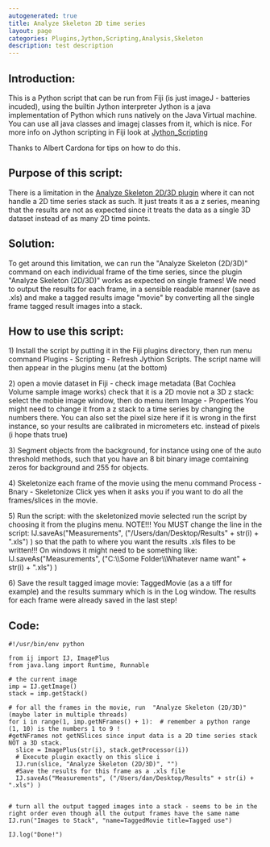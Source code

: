 ```yaml
---
autogenerated: true
title: Analyze Skeleton 2D time series
layout: page
categories: Plugins,Jython,Scripting,Analysis,Skeleton
description: test description
---
```


Introduction:
-------------

This is a Python script that can be run from Fiji (is just imageJ - batteries incuded), using the builtin Jython interpreter Jython is a java implementation of Python which runs natively on the Java Virtual machine. You can use all java classes and imagej classes from it, which is nice. For more info on Jython scripting in Fiji look at [Jython\_Scripting](Jython_Scripting)

Thanks to Albert Cardona for tips on how to do this.

Purpose of this script:
-----------------------

There is a limitation in the [ Analyze Skeleton 2D/3D plugin](AnalyzeSkeleton) where it can not handle a 2D time series stack as such. It just treats it as a z series, meaning that the results are not as expected since it treats the data as a single 3D dataset instead of as many 2D time points.

Solution:
---------

To get around this limitation, we can run the "Analyze Skeleton (2D/3D)" command on each individual frame of the time series, since the plugin "Analyze Skeleton (2D/3D)" works as expected on single frames! We need to output the results for each frame, in a sensible readable manner (save as .xls) and make a tagged results image "movie" by converting all the single frame tagged result images into a stack.

How to use this script:
-----------------------

1\) Install the script by putting it in the Fiji plugins directory, then run menu command Plugins - Scripting - Refresh Jythion Scripts. The script name will then appear in the plugins menu (at the bottom)

2\) open a movie dataset in Fiji - check image metadata (Bat Cochlea Volume sample image works) check that it is a 2D movie not a 3D z stack: select the mobie image window, then do menu item Image - Properties You might need to change it from a z stack to a time series by changing the numbers there. You can also set the pixel size here if it is wrong in the first instance, so your results are calibrated in micrometers etc. instead of pixels (i hope thats true)

3\) Segment objects from the background, for instance using one of the auto threshold methods, such that you have an 8 bit binary image comtaining zeros for background and 255 for objects.

4\) Skeletonize each frame of the movie using the menu command Process - Bnary - Skeletonize Click yes when it asks you if you want to do all the frames/slices in the movie.

5\) Run the script: with the skeletonized movie selected run the script by choosing it from the plugins menu. NOTE!!! You MUST change the line in the script: IJ.saveAs("Measurements", ("/Users/dan/Desktop/Results" + str(i) + ".xls") ) so that the path to where you want the results .xls files to be written!!! On windows it might need to be something like: IJ.saveAs("Measurements", ("C:\\\\Some Folder\\\\Whatever name want" + str(i) + ".xls") )

6\) Save the result tagged image movie: TaggedMovie (as a a tiff for example) and the results summary which is in the Log window. The results for each frame were already saved in the last step!

Code:
-----

    #!/usr/bin/env python

    from ij import IJ, ImagePlus
    from java.lang import Runtime, Runnable

    # the current image
    imp = IJ.getImage()
    stack = imp.getStack()

    # for all the frames in the movie, run  "Analyze Skeleton (2D/3D)" (maybe later in multiple threads)
    for i in range(1, imp.getNFrames() + 1):  # remember a python range (1, 10) is the numbers 1 to 9 !
    #getNFrames not getNSlices since input data is a 2D time series stack NOT a 3D stack.
      slice = ImagePlus(str(i), stack.getProcessor(i))
      # Execute plugin exactly on this slice i
      IJ.run(slice, "Analyze Skeleton (2D/3D)", "")
      #Save the results for this frame as a .xls file
      IJ.saveAs("Measurements", ("/Users/dan/Desktop/Results" + str(i) + ".xls") )


    # turn all the output tagged images into a stack - seems to be in the right order even though all the output frames have the same name
    IJ.run("Images to Stack", "name=TaggedMovie title=Tagged use")

    IJ.log("Done!")

    
